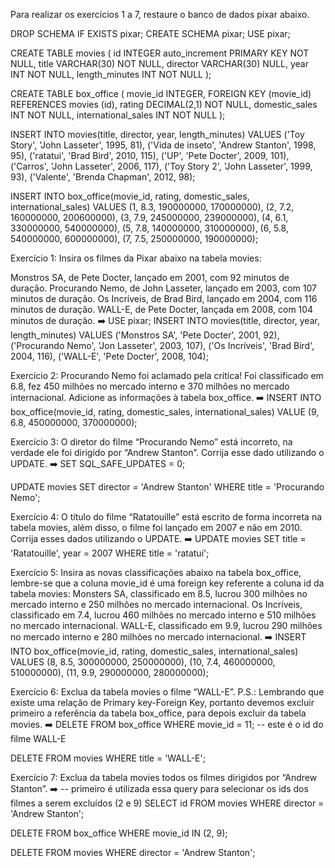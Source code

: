 Para realizar os exercícios 1 a 7, restaure o banco de dados pixar abaixo.

DROP SCHEMA IF EXISTS pixar;
CREATE SCHEMA pixar;
USE pixar;

CREATE TABLE movies (
  id INTEGER auto_increment PRIMARY KEY NOT NULL,
  title VARCHAR(30) NOT NULL,
  director VARCHAR(30) NULL,
  year INT NOT NULL,
  length_minutes INT NOT NULL
);

CREATE TABLE box_office (
  movie_id INTEGER,
  FOREIGN KEY (movie_id) REFERENCES movies (id),
  rating DECIMAL(2,1) NOT NULL,
  domestic_sales INT NOT NULL,
  international_sales INT NOT NULL
);

INSERT INTO movies(title, director, year, length_minutes)
  VALUES ('Toy Story', 'John Lasseter', 1995, 81),
         ('Vida de inseto', 'Andrew Stanton', 1998, 95),
         ('ratatui', 'Brad Bird', 2010, 115),
         ('UP', 'Pete Docter', 2009, 101),
         ('Carros', 'John Lasseter', 2006, 117),
         ('Toy Story 2', 'John Lasseter', 1999, 93),
         ('Valente', 'Brenda Chapman', 2012, 98);


INSERT INTO box_office(movie_id, rating, domestic_sales, international_sales)
  VALUES (1, 8.3, 190000000, 170000000),
         (2, 7.2, 160000000, 200600000),
         (3, 7.9, 245000000, 239000000),
         (4, 6.1, 330000000, 540000000),
         (5, 7.8, 140000000, 310000000),
         (6, 5.8, 540000000, 600000000),
         (7, 7.5, 250000000, 190000000);


Exercício 1: Insira os filmes da Pixar abaixo na tabela movies:

Monstros SA, de Pete Docter, lançado em 2001, com 92 minutos de duração.
Procurando Nemo, de John Lasseter, lançado em 2003, com 107 minutos de duração.
Os Incríveis, de Brad Bird, lançado em 2004, com 116 minutos de duração.
WALL-E, de Pete Docter, lançada em 2008, com 104 minutos de duração.
➡️ USE pixar;
INSERT INTO movies(title, director, year, length_minutes)
  VALUES ('Monstros SA', 'Pete Docter', 2001, 92),
         ('Procurando Nemo', 'Jon Lasseter', 2003, 107),
         ('Os Incríveis', 'Brad Bird', 2004, 116),
         ('WALL-E', 'Pete Docter', 2008, 104);

Exercício 2: Procurando Nemo foi aclamado pela crítica! Foi classificado em 6.8, fez 450 milhões no mercado interno e 370 milhões no mercado internacional. Adicione as informações à tabela box_office.
➡️ INSERT INTO box_office(movie_id, rating, domestic_sales, international_sales)
  VALUE (9, 6.8, 450000000, 370000000);

Exercício 3: O diretor do filme “Procurando Nemo” está incorreto, na verdade ele foi dirigido por “Andrew Stanton”. Corrija esse dado utilizando o UPDATE.
➡️ SET SQL_SAFE_UPDATES = 0;

UPDATE movies
SET director = 'Andrew Stanton'
WHERE title = 'Procurando Nemo';

Exercício 4: O título do filme “Ratatouille” está escrito de forma incorreta na tabela movies, além disso, o filme foi lançado em 2007 e não em 2010. Corrija esses dados utilizando o UPDATE.
➡️ UPDATE movies
SET title = 'Ratatouille', year = 2007
WHERE title = 'ratatui';

Exercício 5: Insira as novas classificações abaixo na tabela box_office, lembre-se que a coluna movie_id é uma foreign key referente a coluna id da tabela movies:
Monsters SA, classificado em 8.5, lucrou 300 milhões no mercado interno e 250 milhões no mercado internacional.
Os Incríveis, classificado em 7.4, lucrou 460 milhões no mercado interno e 510 milhões no mercado internacional.
WALL-E, classificado em 9.9, lucrou 290 milhões no mercado interno e 280 milhões no mercado internacional.
➡️ INSERT INTO box_office(movie_id, rating, domestic_sales, international_sales)
  VALUES (8, 8.5, 300000000, 250000000),
         (10, 7.4, 460000000, 510000000),
         (11, 9.9, 290000000, 280000000);

Exercício 6: Exclua da tabela movies o filme “WALL-E”. P.S.: Lembrando que existe uma relação de Primary key-Foreign Key, portanto devemos excluir primeiro a referência da tabela box_office, para depois excluir da tabela movies.
➡️ DELETE FROM box_office
WHERE movie_id = 11; -- este é o id do filme WALL-E

DELETE FROM movies
WHERE title = 'WALL-E';

Exercício 7: Exclua da tabela movies todos os filmes dirigidos por “Andrew Stanton”.
➡️ -- primeiro é utilizada essa query para selecionar os ids dos filmes a serem excluídos (2 e 9)
SELECT id FROM movies
WHERE director = 'Andrew Stanton';

DELETE FROM box_office
WHERE movie_id IN (2, 9);

DELETE FROM movies
WHERE director = 'Andrew Stanton';
